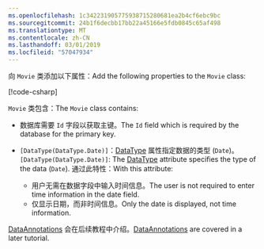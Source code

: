 ```yaml
---
ms.openlocfilehash: 1c342231905775938715280681ea2b4cf6ebc9bc
ms.sourcegitcommit: 24b1f6decbb17bb22a45166e5fdb0845c65af498
ms.translationtype: MT
ms.contentlocale: zh-CN
ms.lasthandoff: 03/01/2019
ms.locfileid: "57047934"
---
```

<span data-ttu-id="09d7d-101">向 `Movie` 类添加以下属性：</span><span class="sxs-lookup"><span data-stu-id="09d7d-101">Add the following properties to the `Movie` class:</span></span>

[!code-csharp[](~/tutorials/first-mvc-app/start-mvc/sample/MvcMovie22/Models/Movie.cs?name=snippet1)]

<span data-ttu-id="09d7d-102">`Movie` 类包含：</span><span class="sxs-lookup"><span data-stu-id="09d7d-102">The `Movie` class contains:</span></span>

* <span data-ttu-id="09d7d-103">数据库需要 `Id` 字段以获取主键。</span><span class="sxs-lookup"><span data-stu-id="09d7d-103">The `Id` field which is required by the database for the primary key.</span></span>
* <span data-ttu-id="09d7d-104">`[DataType(DataType.Date)]`：[DataType](/dotnet/api/microsoft.aspnetcore.mvc.dataannotations.internal.datatypeattributeadapter) 属性指定数据的类型 (`Date`)。</span><span class="sxs-lookup"><span data-stu-id="09d7d-104">`[DataType(DataType.Date)]`:  The [DataType](/dotnet/api/microsoft.aspnetcore.mvc.dataannotations.internal.datatypeattributeadapter) attribute specifies the type of the data (`Date`).</span></span> <span data-ttu-id="09d7d-105">通过此特性：</span><span class="sxs-lookup"><span data-stu-id="09d7d-105">With this attribute:</span></span>

  * <span data-ttu-id="09d7d-106">用户无需在数据字段中输入时间信息。</span><span class="sxs-lookup"><span data-stu-id="09d7d-106">The user is not required to enter time information in the date field.</span></span>
  * <span data-ttu-id="09d7d-107">仅显示日期，而非时间信息。</span><span class="sxs-lookup"><span data-stu-id="09d7d-107">Only the date is displayed, not time information.</span></span>

<span data-ttu-id="09d7d-108">[DataAnnotations](/dotnet/api/system.componentmodel.dataannotations) 会在后续教程中介绍。</span><span class="sxs-lookup"><span data-stu-id="09d7d-108">[DataAnnotations](/dotnet/api/system.componentmodel.dataannotations) are covered in a later tutorial.</span></span>